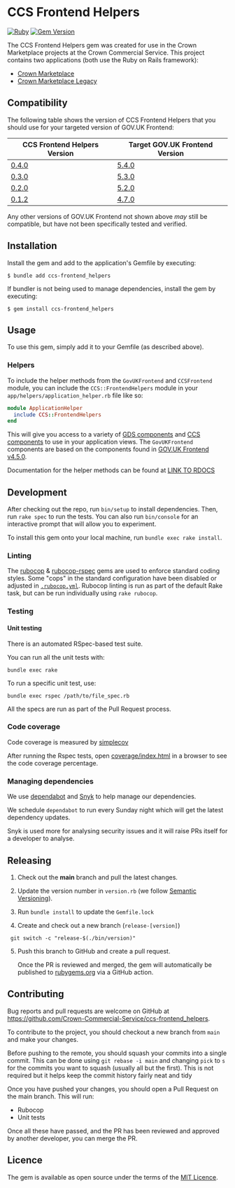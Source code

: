 # CCS Frontend Helpers

[![Ruby](https://github.com/Crown-Commercial-Service/ccs-frontend_helpers/actions/workflows/main.yml/badge.svg)](https://github.com/Crown-Commercial-Service/ccs-frontend_helpers/actions/workflows/main.yml)
[![Gem Version](https://badge.fury.io/rb/ccs-frontend_helpers.svg)](https://badge.fury.io/rb/ccs-frontend_helpers)

The CCS Frontend Helpers gem was created for use in the Crown Marketplace projects at the Crown Commercial Service.
This project contains two applications (both use the Ruby on Rails framework):
- [Crown Marketplace](https://github.com/Crown-Commercial-Service/crown-marketplace)
- [Crown Marketplace Legacy](https://github.com/Crown-Commercial-Service/crown-marketplace-legacy)

## Compatibility

The following table shows the version of CCS Frontend Helpers that you should use for your targeted version of GOV.UK Frontend:

| CCS Frontend Helpers Version | Target GOV.UK Frontend Version |
| ----------------------------- | ------------------------------ |
| [0.4.0](https://github.com/Crown-Commercial-Service/ccs-frontend_helpers/releases/tag/v0.4.0) | [5.4.0](https://github.com/alphagov/govuk-frontend/releases/tag/v5.4.0) |
| [0.3.0](https://github.com/Crown-Commercial-Service/ccs-frontend_helpers/releases/tag/v0.3.0) | [5.3.0](https://github.com/alphagov/govuk-frontend/releases/tag/v5.3.0) |
| [0.2.0](https://github.com/Crown-Commercial-Service/ccs-frontend_helpers/releases/tag/v0.2.0) | [5.2.0](https://github.com/alphagov/govuk-frontend/releases/tag/v5.2.0) |
| [0.1.2](https://github.com/Crown-Commercial-Service/ccs-frontend_helpers/releases/tag/v0.1.2) | [4.7.0](https://github.com/alphagov/govuk-frontend/releases/tag/v4.7.0) |

Any other versions of GOV.UK Frontend not shown above _may_ still be compatible, but have not been specifically tested and verified.

## Installation

Install the gem and add to the application's Gemfile by executing:

    $ bundle add ccs-frontend_helpers

If bundler is not being used to manage dependencies, install the gem by executing:

    $ gem install ccs-frontend_helpers

## Usage

To use this gem, simply add it to your Gemfile (as described above).

### Helpers

To include the helper methods from the `GovUKFrontend` and `CCSFrontend` module, you can include the `CCS::FrontendHelpers` module in your `app/helpers/application_helper.rb` file like so:

```ruby
module ApplicationHelper
  include CCS::FrontendHelpers
end 
```

This will give you access to a variety of [GDS components](https://design-system.service.gov.uk/components) and [CCS components](https://github.com/Crown-Commercial-Service/ts-ccs-frontend) to use in your application views.
The `GovUKFrontend` components are based on the components found in [GOV.UK Frontend v4.5.0](https://github.com/alphagov/govuk-frontend/releases/tag/v4.5.0).

Documentation for the helper methods can be found at [LINK TO RDOCS](#)

## Development

After checking out the repo, run `bin/setup` to install dependencies. Then, run `rake spec` to run the tests. You can also run `bin/console` for an interactive prompt that will allow you to experiment.

To install this gem onto your local machine, run `bundle exec rake install`.

### Linting

The [rubocop](https://github.com/rubocop-hq/rubocop) & [rubocop-rspec](https://github.com/rubocop-hq/rubocop-rspec) gems are used to enforce standard coding styles.
Some "cops" in the standard configuration have been disabled or adjusted in [`.rubocop.yml`](https://github.com/Crown-Commercial-Service/crown-marketplace-legacy/blob/master/.rubocop.yml).
Rubocop linting is run as part of the default Rake task, but can be run individually using `rake rubocop`.

### Testing

#### Unit testing
There is an automated RSpec-based test suite.

You can run all the unit tests with:
```shell
bundle exec rake
```

To run a specific unit test, use:
```shell
bundle exec rspec /path/to/file_spec.rb
```

All the specs are run as part of the Pull Request process.

### Code coverage

Code coverage is measured by [simplecov](https://github.com/simplecov-ruby/simplecov)

After running the Rspec tests, open [coverage/index.html](coverage/index.html) in a browser to see the code coverage percentage.

### Managing dependencies
 
We use [dependabot](https://github.com/dependabot) and [Snyk](https://app.snyk.io/org/ccs-wattsa) to help manage our dependencies.

We schedule `dependabot` to run every Sunday night which will get the latest dependency updates.
 
Snyk is used more for analysing security issues and it will raise PRs itself for a developer to analyse.

## Releasing

1. Check out the **main** branch and pull the latest changes.

2. Update the version number in `version.rb` (we follow [Semantic Versioning](https://semver.org/)).

3. Run `bundle install` to update the `Gemfile.lock`

4. Create and check out a new branch (`release-[version]`)

  ```shell
   git switch -c "release-$(./bin/version)"
   ```

5. Push this branch to GitHub and create a pull request.

   Once the PR is reviewed and merged, the gem will automatically be published to [rubygems.org](https://rubygems.org) via a GitHub action.

## Contributing

Bug reports and pull requests are welcome on GitHub at https://github.com/Crown-Commercial-Service/ccs-frontend_helpers.

To contribute to the project, you should checkout a new branch from `main` and make your changes.

Before pushing to the remote, you should squash your commits into a single commit.
This can be done using `git rebase -i main` and changing `pick` to `s` for the commits you want to squash (usually all but the first).
This is not required but it helps keep the commit history fairly neat and tidy

Once you have pushed your changes, you should open a Pull Request on the main branch.
This will run:
- Rubocop
- Unit tests

Once all these have passed, and the PR has been reviewed and approved by another developer, you can merge the PR.

## Licence

The gem is available as open source under the terms of the [MIT Licence](https://opensource.org/licenses/MIT).
